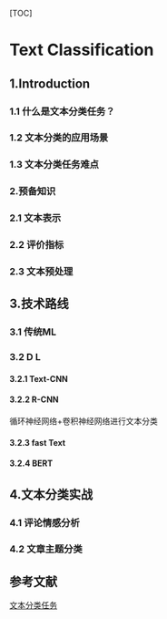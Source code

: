 [TOC]

# Text Classification

## 1.Introduction

### 1.1 什么是文本分类任务？

### 1.2 文本分类的应用场景

### 1.3 文本分类任务难点

### 2.预备知识

### 2.1 文本表示

### 2.2 评价指标

### 2.3 文本预处理

## 3.技术路线

### 3.1 传统ML

### 3.2 D L

#### 3.2.1 Text-CNN

#### 3.2.2 R-CNN

循环神经网络+卷积神经网络进行文本分类

#### 3.2.3 fast Text

#### 3.2.4 BERT



## 4.文本分类实战

### 4.1 评论情感分析

### 4.2 文章主题分类

## 参考文献

[文本分类任务](https://zhuanlan.zhihu.com/p/40182925)